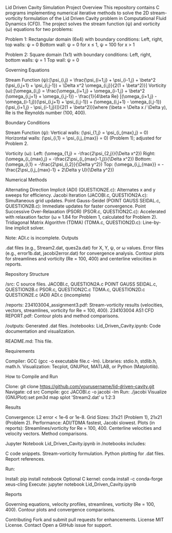Lid Driven Cavity Simulation Project
Overview
This repository contains C programs implementing numerical iterative methods to solve the 2D stream-vorticity formulation of the Lid Driven Cavity problem in Computational Fluid Dynamics (CFD). The project solves the stream function (ψ) and vorticity (ω) equations for two problems:

Problem 1: Rectangular domain (6x4) with boundary conditions:
Left, right, top walls: ψ = 0
Bottom wall: ψ = 0 for x ≤ 1, ψ = 100 for x > 1


Problem 2: Square domain (1x1) with boundary conditions:
Left, right, bottom walls: ψ = 1
Top wall: ψ = 0



Governing Equations

Stream Function (ψ):[\psi_{i,j} = \frac{\psi_{i+1,j} + \psi_{i-1,j} + \beta^2 (\psi_{i,j+1} + \psi_{i,j-1}) + \Delta x^2 \omega_{i,j}}{2(1 + \beta^2)}]
Vorticity (ω):[\omega_{i,j} = \frac{\omega_{i+1,j} + \omega_{i-1,j} + \beta^2 (\omega_{i,j+1} + \omega_{i,j-1}) - \frac{1}{4\beta Re} [(\omega_{i+1,j} - \omega_{i-1,j})(\psi_{i,j+1} + \psi_{i,j-1}) + (\omega_{i,j+1} - \omega_{i,j-1})(\psi_{i+1,j} - \psi_{i-1,j})]}{2(1 + \beta^2)}]where (\beta = \Delta x / \Delta y), Re is the Reynolds number (100, 400).

Boundary Conditions

Stream Function (ψ):
Vertical walls: (\psi_{1,j} = \psi_{i_{max},j} = 0)
Horizontal walls: (\psi_{i,1} = \psi_{i,j_{max}} = 0) (Problem 1); adjusted for Problem 2.


Vorticity (ω):
Left: (\omega_{1,j} = -\frac{2\psi_{2,j}}{\Delta x^2})
Right: (\omega_{i_{max},j} = -\frac{2\psi_{i_{max}-1,j}}{\Delta x^2})
Bottom: (\omega_{i,1} = -\frac{2\psi_{i,2}}{\Delta y^2})
Top: (\omega_{i,j_{max}} = -\frac{2\psi_{i,j_{max}-1} + 2\Delta y U}{\Delta y^2})



Numerical Methods

Alternating Direction Implicit (ADI) (QUESTION2E.c): Alternates x and y sweeps for efficiency.
Jacobi Iteration (JACOBI.c, QUESTION2A.c): Simultaneous grid updates.
Point Gauss-Seidel (POINT GAUSS SEIDAL.c, QUESTION2B.c): Immediate updates for faster convergence.
Point Successive Over-Relaxation (PSOR) (PSOR.c, QUESTION2C.c): Accelerated with relaxation factor (ω ≈ 1.84 for Problem 1, calculated for Problem 2).
Tridiagonal Matrix Algorithm (TDMA) (TDMA.c, QUESTION2D.c): Line-by-line implicit solver.

Note: ADI.c is incomplete.
Outputs

.dat files (e.g., Stream2.dat, ques2a.dat) for X, Y, ψ, or ω values.
Error files (e.g., error1b.dat, jacobi2error.dat) for convergence analysis.
Contour plots for streamlines and vorticity (Re = 100, 400) and centerline velocities in reports.

Repository Structure

/src: C source files.
JACOBI.c, QUESTION2A.c
POINT GAUSS SEIDAL.c, QUESTION2B.c
PSOR.c, QUESTION2C.c
TDMA.c, QUESTION2D.c
QUESTION2E.c (ADI)
ADI.c (incomplete)


/reports:
234103004_assignment3.pdf: Stream-vorticity results (velocities, vectors, streamlines, vorticity for Re = 100, 400).
234103004 AS1 CFD REPORT.pdf: Contour plots and method comparisons.


/outputs: Generated .dat files.
/notebooks:
Lid_Driven_Cavity.ipynb: Code documentation and visualization.


README.md: This file.

Requirements

Compiler: GCC (gcc -o executable file.c -lm).
Libraries: stdio.h, stdlib.h, math.h.
Visualization: Tecplot, GNUPlot, MATLAB, or Python (Matplotlib).

How to Compile and Run

Clone: git clone https://github.com/yourusername/lid-driven-cavity.git
Navigate: cd src
Compile: gcc JACOBI.c -o jacobi -lm
Run: ./jacobi
Visualize (GNUPlot):set pm3d map
splot 'Stream2.dat' u 1:2:3



Results

Convergence: L2 error < 1e-6 or 1e-8.
Grid Sizes: 31x21 (Problem 1), 21x21 (Problem 2).
Performance: ADI/TDMA fastest, Jacobi slowest.
Plots (in reports):
Streamlines/vorticity for Re = 100, 400.
Centerline velocities and velocity vectors.
Method comparisons.



Jupyter Notebook
Lid_Driven_Cavity.ipynb in /notebooks includes:

C code snippets.
Stream-vorticity formulation.
Python plotting for .dat files.
Report references.

Run:

Install: pip install notebook
Optional C kernel: conda install -c conda-forge xeus-cling
Execute: jupyter notebook Lid_Driven_Cavity.ipynb

Reports

 Governing equations, velocity profiles, streamlines, vorticity (Re = 100, 400).
 Contour plots and convergence comparisons.

Contributing
Fork and submit pull requests for enhancements.
License
MIT License.
Contact
Open a GitHub issue for support.
